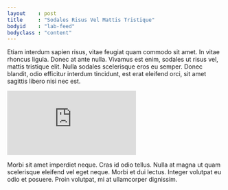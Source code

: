 ```yaml
---
layout    : post
title     : "Sodales Risus Vel Mattis Tristique"
bodyid    : "lab-feed"
bodyclass : "content"
---
```

<p>Etiam interdum sapien risus, vitae feugiat quam commodo sit amet. In vitae rhoncus ligula. Donec at ante nulla. Vivamus est enim, sodales ut risus vel, mattis tristique elit. Nulla sodales scelerisque eros eu semper. Donec blandit, odio efficitur interdum tincidunt, est erat eleifend orci, sit amet sagittis libero nisi nec est.</p>
<div class="video">
	<iframe src="https://player.vimeo.com/video/110447060?color=ffffff" frameborder="0" webkitallowfullscreen mozallowfullscreen allowfullscreen></iframe>
</div>
<p>Morbi sit amet imperdiet neque. Cras id odio tellus. Nulla at magna ut quam scelerisque eleifend vel eget neque. Morbi et dui lectus. Integer volutpat eu odio et posuere. Proin volutpat, mi at ullamcorper dignissim.</p>